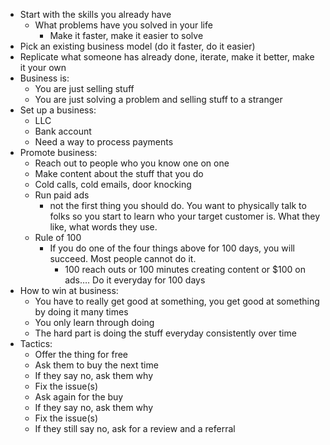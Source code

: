 - Start with the skills you already have
	- What problems have you solved in your life
		- Make it faster, make it easier to solve
- Pick an existing business model (do it faster, do it easier)
- Replicate what someone has already done, iterate, make it better, make it your own
- Business is:
	- You are just selling stuff
	- You are just solving a problem and selling stuff to a stranger
- Set up a business:
	- LLC
	- Bank account
	- Need a way to process payments
- Promote business:
	- Reach out to people who you know one on one
	- Make content about the stuff that you do
	- Cold calls, cold emails, door knocking
	- Run paid ads
		- not the first thing you should do. You want to physically talk to folks so you start to learn who your target customer is. What they like, what words they use.
	- Rule of 100
		- If you do one of the four things above for 100 days, you will succeed. Most people cannot do it.
			- 100 reach outs or 100 minutes creating content or $100 on ads…. Do it everyday for 100 days
- How to win at business:
	- You have to really get good at something, you get good at something by doing it many times
	- You only learn through doing
	- The hard part is doing the stuff everyday consistently over time
- Tactics:
	- Offer the thing for free
	- Ask them to buy the next time
	- If they say no, ask them why
	- Fix the issue(s)
	- Ask again for the buy
	- If they say no, ask them why
	- Fix the issue(s)
	- If they still say no, ask for a review and a referral